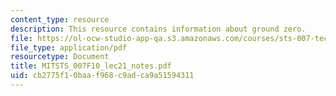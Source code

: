 ```yaml
---
content_type: resource
description: This resource contains information about ground zero.
file: https://ol-ocw-studio-app-qa.s3.amazonaws.com/courses/sts-007-technology-in-history-fall-2010/cb2775f10baaf968c9adca9a51594311_MITSTS_007F10_lec21_notes.pdf
file_type: application/pdf
resourcetype: Document
title: MITSTS_007F10_lec21_notes.pdf
uid: cb2775f1-0baa-f968-c9ad-ca9a51594311
---
```

